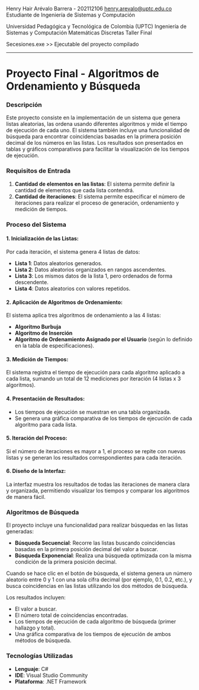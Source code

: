 Henry Hair Arévalo Barrera - 202112106
henry.arevalo@uptc.edu.co
Estudiante de Ingeniería de Sistemas y Computación


Universidad Pedagógica y Tecnológica de Colombia (UPTC)
Ingeniería de Sistemas y Computación
Matemáticas Discretas
Taller Final

Secesiones.exe >> Ejecutable del proyecto compilado 

---------------------------------------------------------------
# Proyecto Final - Algoritmos de Ordenamiento y Búsqueda

### Descripción
Este proyecto consiste en la implementación de un sistema que genera listas aleatorias, las ordena usando diferentes algoritmos y mide el tiempo de ejecución de cada uno. El sistema también incluye una funcionalidad de búsqueda para encontrar coincidencias basadas en la primera posición decimal de los números en las listas. Los resultados son presentados en tablas y gráficos comparativos para facilitar la visualización de los tiempos de ejecución.

### Requisitos de Entrada
1. **Cantidad de elementos en las listas**: El sistema permite definir la cantidad de elementos que cada lista contendrá.
2. **Cantidad de iteraciones**: El sistema permite especificar el número de iteraciones para realizar el proceso de generación, ordenamiento y medición de tiempos.

### Proceso del Sistema
#### 1. Inicialización de las Listas:
Por cada iteración, el sistema genera 4 listas de datos:
- **Lista 1**: Datos aleatorios generados.
- **Lista 2**: Datos aleatorios organizados en rangos ascendentes.
- **Lista 3**: Los mismos datos de la lista 1, pero ordenados de forma descendente.
- **Lista 4**: Datos aleatorios con valores repetidos.

#### 2. Aplicación de Algoritmos de Ordenamiento:
El sistema aplica tres algoritmos de ordenamiento a las 4 listas:
- **Algoritmo Burbuja**
- **Algoritmo de Inserción**
- **Algoritmo de Ordenamiento Asignado por el Usuario** (según lo definido en la tabla de especificaciones).

#### 3. Medición de Tiempos:
El sistema registra el tiempo de ejecución para cada algoritmo aplicado a cada lista, sumando un total de 12 mediciones por iteración (4 listas x 3 algoritmos).

#### 4. Presentación de Resultados:
- Los tiempos de ejecución se muestran en una tabla organizada.
- Se genera una gráfica comparativa de los tiempos de ejecución de cada algoritmo para cada lista.

#### 5. Iteración del Proceso:
Si el número de iteraciones es mayor a 1, el proceso se repite con nuevas listas y se generan los resultados correspondientes para cada iteración.

#### 6. Diseño de la Interfaz:
La interfaz muestra los resultados de todas las iteraciones de manera clara y organizada, permitiendo visualizar los tiempos y comparar los algoritmos de manera fácil.

### Algoritmos de Búsqueda
El proyecto incluye una funcionalidad para realizar búsquedas en las listas generadas:
- **Búsqueda Secuencial**: Recorre las listas buscando coincidencias basadas en la primera posición decimal del valor a buscar.
- **Búsqueda Exponencial**: Realiza una búsqueda optimizada con la misma condición de la primera posición decimal.

Cuando se hace clic en el botón de búsqueda, el sistema genera un número aleatorio entre 0 y 1 con una sola cifra decimal (por ejemplo, 0.1, 0.2, etc.), y busca coincidencias en las listas utilizando los dos métodos de búsqueda.

Los resultados incluyen:
- El valor a buscar.
- El número total de coincidencias encontradas.
- Los tiempos de ejecución de cada algoritmo de búsqueda (primer hallazgo y total).
- Una gráfica comparativa de los tiempos de ejecución de ambos métodos de búsqueda.

### Tecnologías Utilizadas
- **Lenguaje**: C#
- **IDE**: Visual Studio Community
- **Plataforma**: .NET Framework
